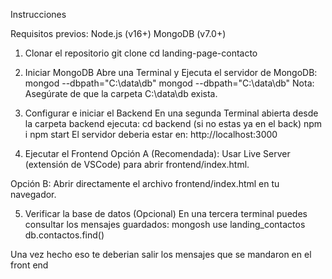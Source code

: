 Instrucciones

Requisitos previos:
Node.js (v16+)
MongoDB (v7.0+) 

1. Clonar el repositorio 
git clone
cd landing-page-contacto

2. Iniciar MongoDB
Abre una Terminal y Ejecuta el servidor de MongoDB: mongod --dbpath="C:\data\db"
mongod --dbpath="C:\data\db"
Nota: Asegúrate de que la carpeta C:\data\db exista.

3. Configurar e iniciar el Backend
En una segunda Terminal abierta desde la carpeta backend ejecuta:
cd backend (si no estas ya en el back)
npm i
npm start
El servidor deberia estar en: http://localhost:3000

5. Ejecutar el Frontend
Opción A (Recomendada):
Usar Live Server (extensión de VSCode) para abrir frontend/index.html.

Opción B:
Abrir directamente el archivo frontend/index.html en tu navegador.

5. Verificar la base de datos (Opcional)
En una tercera terminal puedes consultar los mensajes guardados:
mongosh
use landing_contactos
db.contactos.find()

Una vez hecho eso te deberian salir los mensajes que se mandaron en el front end
